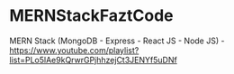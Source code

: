 # MERNStackFaztCode
MERN Stack (MongoDB - Express - React JS - Node JS) - https://www.youtube.com/playlist?list=PLo5lAe9kQrwrGPjhhzejCt3JENYf5uDNf
